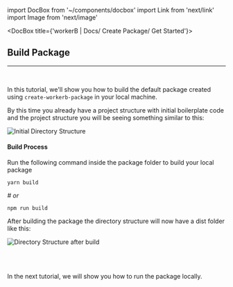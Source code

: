 import DocBox from '~/components/docbox'
import Link from 'next/link'
import Image from 'next/image'

<DocBox title={'workerB | Docs/ Create Package/ Get Started'}>

## **Build Package**
<hr/>
<br/>

In this tutorial, we'll show you how to build the default package created using `create-workerb-package` in your local machine.


By this time you already have a project structure with initial boilerplate code and the project structure you will be seeing something similar to this:

<Image
src="/images/initial_dir_structure.png"
alt="Initial Directory Structure"
height={280}
width={150}
/>

#### Build Process

Run the following command inside the package folder to build your local package

`yarn build`

_# or_

`npm run build`

After building the package the directory structure will now have a dist folder like this:

<Image
src="/images/dist_structure.png"
alt="Directory Structure after build"
height={295}
width={150}
/>

<br />
<br />

In the <Link href="/how-tos/runPackage"> next </Link> tutorial, we will show you how to run the package locally.

</DocBox>